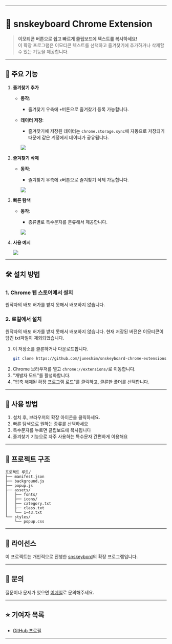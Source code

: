 
---

# 🌟 snskeyboard Chrome Extension

> **이모티콘 버튼으로 쉽고 빠르게 클립보드에 텍스트를 복사하세요!**  
> 이 확장 프로그램은 이모티콘 텍스트를 선택하고 즐겨찾기에 추가하거나 삭제할 수 있는 기능을 제공합니다.

---

## 📌 주요 기능

1. **즐겨찾기 추가**  
   - **동작**:  
     - 즐겨찾기 우측에 `+`버튼으로 즐겨찾기 등록 가능합니다.
   - **데이터 저장**:  
     - 즐겨찾기에 저장된 데이터는 `chrome.storage.sync`에 자동으로 저장되기 때문에 같은 계정에서 데이터가 공유됩니다.
    
      <p aligin="center">
        <img src="https://github.com/user-attachments/assets/3446eb1b-6a0f-453c-b5c8-03d438015acb">
      </p>

2. **즐겨찾기 삭제**  
   - **동작**:  
     - 즐겨찾기 우측에 `x`버튼으로 즐겨찾기 삭제 가능합니다.
    
      <p aligin="center">
        <img src="https://github.com/user-attachments/assets/787064dd-c1e2-44ac-8741-8044198f3307">
      </p>

3. **빠른 탐색**  
   - **동작**:  
     - 종류별로 특수문자를 분류해서 제공합니다.
    
      <p aligin="center">
        <img src="https://github.com/user-attachments/assets/5874f122-7473-4e23-a55d-d5f26b8c7bb8">
      </p>
      
4. **사용 예시**  
      <p aligin="center">
        <img src="https://github.com/user-attachments/assets/b2e86934-2482-4c4f-be2c-74ead68bcd05">
      </p>


---

## 🛠️ 설치 방법

### 1. Chrome 웹 스토어에서 설치
원작자의 배포 허가를 받지 못해서 배포하지 않습니다.

### 2. 로컬에서 설치 
원작자의 배포 허가를 받지 못해서 배포하지 않습니다.
현재 저장된 버전은 이모티콘이 담긴 txt파일이 제외되었습니다.

1. 이 저장소를 클론하거나 다운로드합니다.
   ```bash
   git clone https://github.com/juneshim/snskeyboard-chrome-extensions.git
   ```
2. Chrome 브라우저를 열고 `chrome://extensions/`로 이동합니다.
3. "개발자 모드"를 활성화합니다.
4. "압축 해제된 확장 프로그램 로드"를 클릭하고, 클론한 폴더를 선택합니다.

---

## 🚀 사용 방법

1. 설치 후, 브라우저의 확장 아이콘을 클릭하세요.
2. 빠른 탐색으로 원하는 종류를 선택하세요
3. 특수문자를 누르면 클립보드에 복사됩니다
4. 즐겨찾기 기능으로 자주 사용하는 특수문자 간편하게 이용해요

---

## 📂 프로젝트 구조

```
프로젝트 루트/
├── manifest.json 
├── background.js
├── popup.js
├── assets/
│   ├── fonts/ 
│   ├── icons/
│   ├── category.txt
│   ├── class.txt
│   └── 1~43.txt 
└── styles/
    └── popup.css 
```

---


## 📄 라이선스

이 프로젝트는 개인적으로 진행한 [snskeybord](https://snskeyboard.com/emoticon/)의 확장 프로그램입니다.

---

## 📧 문의

질문이나 문제가 있으면 [이메일](mailto:june.shim2@gmail.com)로 문의해주세요.

---

## ⭐️ 기여자 목록

- [GitHub 프로필](https://github.com/juneshim)

---

